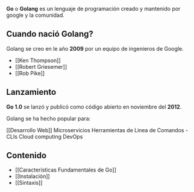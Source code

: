 **Go** o **Golang** es un lenguaje de programación creado y mantenido por google y la comunidad.

## Cuando nació Golang?

Golang se creo en le año **2009** por un equipo de ingenieros de Google.

* [[Ken Thompson]] 
* [[Robert Griesemer]]
* [[Rob Pike]]

## Lanzamiento

**Go 1.0** se lanzó y publicó como código abierto en noviembre del **2012**.

Golang se ha hecho popular para:

[[Desarrollo Web]]
Microservicios
Herramientas de Linea de Comandos - CLIs
Cloud computing
DevOps

## Contenido

* [[Características Fundamentales de Go]]
* [[Instalación]]
* [[Sintaxis]]

